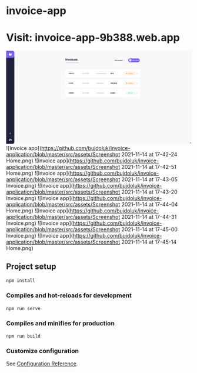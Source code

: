 # invoice-app

# Visit: invoice-app-9b388.web.app


![Invoice app](https://github.com/bujdoluk/invoice-application/blob/master/src/assets/Screenshot%202021-11-14%20at%2017-42-02%20Home.png)
![Invoice app](https://github.com/bujdoluk/invoice-application/blob/master/src/assets/Screenshot 2021-11-14 at 17-42-24 Home.png)
![Invoice app](https://github.com/bujdoluk/invoice-application/blob/master/src/assets/Screenshot 2021-11-14 at 17-42-51 Home.png)
![Invoice app](https://github.com/bujdoluk/invoice-application/blob/master/src/assets/Screenshot 2021-11-14 at 17-43-05 Invoice.png)
![Invoice app](https://github.com/bujdoluk/invoice-application/blob/master/src/assets/Screenshot 2021-11-14 at 17-43-20 Invoice.png)
![Invoice app](https://github.com/bujdoluk/invoice-application/blob/master/src/assets/Screenshot 2021-11-14 at 17-44-04 Home.png)
![Invoice app](https://github.com/bujdoluk/invoice-application/blob/master/src/assets/Screenshot 2021-11-14 at 17-44-31 Invoice.png)
![Invoice app](https://github.com/bujdoluk/invoice-application/blob/master/src/assets/Screenshot 2021-11-14 at 17-45-00 Invoice.png)
![Invoice app](https://github.com/bujdoluk/invoice-application/blob/master/src/assets/Screenshot 2021-11-14 at 17-45-14 Home.png)



## Project setup
```
npm install
```

### Compiles and hot-reloads for development
```
npm run serve
```

### Compiles and minifies for production
```
npm run build
```

### Customize configuration
See [Configuration Reference](https://cli.vuejs.org/config/).
